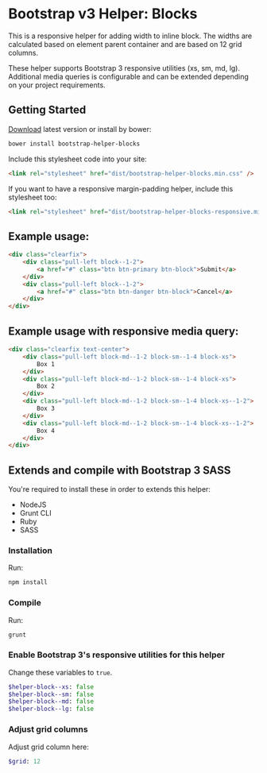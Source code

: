 # Bootstrap v3 Helper: Blocks

This is a responsive helper for adding width to inline block. The widths are calculated based on element parent container and are based on 12 grid columns.

These helper supports Bootstrap 3 responsive utilities (xs, sm, md, lg). Additional media queries is configurable and can be extended depending on your project requirements.

## Getting Started

[Download](https://github.com/syaifulsz/my-css-components/releases) latest version or install by bower:

```sh
bower install bootstrap-helper-blocks
```

Include this stylesheet code into your site:

```html
<link rel="stylesheet" href="dist/bootstrap-helper-blocks.min.css" />
```

If you want to have a responsive margin-padding helper, include this stylesheet too:

```html
<link rel="stylesheet" href="dist/bootstrap-helper-blocks-responsive.min.css" />
```

## Example usage:

```html
<div class="clearfix">
    <div class="pull-left block--1-2">
        <a href="#" class="btn btn-primary btn-block">Submit</a>
    </div>
    <div class="pull-left block--1-2">
        <a href="#" class="btn btn-danger btn-block">Cancel</a>
    </div>
</div>
```

## Example usage with responsive media query:

```html
<div class="clearfix text-center">
    <div class="pull-left block-md--1-2 block-sm--1-4 block-xs">
        Box 1
    </div>
    <div class="pull-left block-md--1-2 block-sm--1-4 block-xs">
        Box 2
    </div>
    <div class="pull-left block-md--1-2 block-sm--1-4 block-xs--1-2">
        Box 3
    </div>
    <div class="pull-left block-md--1-2 block-sm--1-4 block-xs--1-2">
        Box 4
    </div>
</div>
```

## Extends and compile with Bootstrap 3 SASS

You're required to install these in order to extends this helper:

- NodeJS
- Grunt CLI
- Ruby
- SASS

### Installation

Run:

```sh
npm install
```

### Compile

Run:

```sh
grunt
```

### Enable Bootstrap 3's responsive utilities for this helper

Change these variables to `true`.

```sass
$helper-block--xs: false
$helper-block--sm: false
$helper-block--md: false
$helper-block--lg: false
```

### Adjust grid columns

Adjust grid column here:

```sass
$grid: 12
```
